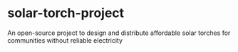 # solar-torch-project
An open-source project to design and distribute affordable solar torches for communities without reliable electricity
